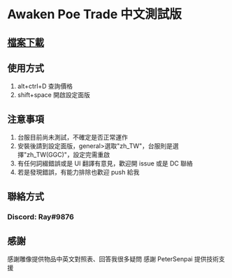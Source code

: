 # Awaken Poe Trade 中文測試版
## [檔案下載](https://github.com/hray3182/awakened-poe-trade/releases/tag/v3.17.10004.1)

## 使用方式
1. alt+ctrl+D 查詢價格
2. shift+space 開啟設定面版

## 注意事項
1. 台服目前尚未測試，不確定是否正常運作
2. 安裝後請到設定面版，general>選取"zh_TW"，台服則是選擇"zh_TW(GGC)"，設定完需重啟
3. 有任何詞綴錯誤或是 UI 翻譯有意見，歡迎開 issue 或是 DC 聯絡
4. 若是發現錯誤，有能力排除也歡迎 push 給我

## 聯絡方式
### Discord: Ray#9876


## 感謝
感謝雕像提供物品中英文對照表、回答我很多疑問
感謝 PeterSenpai 提供技術支援
